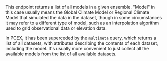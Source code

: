 This endpoint returns a list of all models in a given ensemble. "Model" in this case usually means the Global Climate Model or Regional Climate Model that simulated the data in the dataset, though in some circumstances it may refer to a different type of model, such as an interpolation algorithm used to grid observational data or elevation data. 

In PCEX, it has been superceded by the `multimeta` query, which returns a list of all datasets, with attributes describing the contents of each dataset, including the model. It's usually more convenient to just collect all the available models from the list of all available datasets.